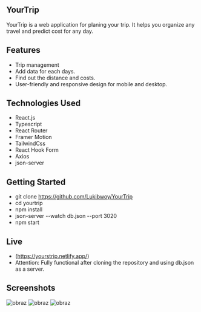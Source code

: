 ## YourTrip

YourTrip is a web application for planing your trip. It helps you organize any travel and predict cost for any day.

## Features

- Trip management
- Add data for each days.
- Find out the distance and costs.
- User-friendly and responsive design for mobile and desktop.

## Technologies Used

- React.js
- Typescript
- React Router
- Framer Motion
- TailwindCss
- React Hook Form
- Axios
- json-server


## Getting Started

- git clone https://github.com/Lukibwoy/YourTrip
- cd yourtrip
- npm install
- json-server --watch db.json --port 3020
- npm start

## Live
- (https://yourstrip.netlify.app/)
- Attention: Fully functional after cloning the repository and using db.json as a server.

## Screenshots
![obraz](https://github.com/Lukibwoy/YourTrip/assets/86016888/9b677c54-82de-4227-ab0b-03c3700dbaf5)
![obraz](https://github.com/Lukibwoy/YourTrip/assets/86016888/6572a8d0-fd36-42ef-8929-2a2f1dc3e23c)
![obraz](https://github.com/Lukibwoy/YourTrip/assets/86016888/c4848703-e198-4f31-92e4-4aa219ba0199)
